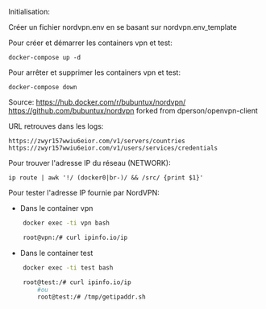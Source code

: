 Initialisation:

Créer un fichier nordvpn.env en se basant sur nordvpn.env_template

Pour créer et démarrer les containers vpn et test:

	docker-compose up -d

Pour arrêter et supprimer les containers vpn et test:

	docker-compose down


Source: https://hub.docker.com/r/bubuntux/nordvpn/
	https://github.com/bubuntux/nordvpn
	forked from dperson/openvpn-client

URL retrouves dans les logs:

	https://zwyr157wwiu6eior.com/v1/servers/countries
	https://zwyr157wwiu6eior.com/v1/users/services/credentials

Pour trouver l'adresse IP du réseau (NETWORK):

	ip route | awk '!/ (docker0|br-)/ && /src/ {print $1}'



Pour tester l'adresse IP fournie par NordVPN:
- Dans le container vpn

```bash
	docker exec -ti vpn bash

	root@vpn:/# curl ipinfo.io/ip
```
- Dans le container test

```bash
	docker exec -ti test bash

	root@test:/# curl ipinfo.io/ip
        #ou
        root@test:/# /tmp/getipaddr.sh
```
